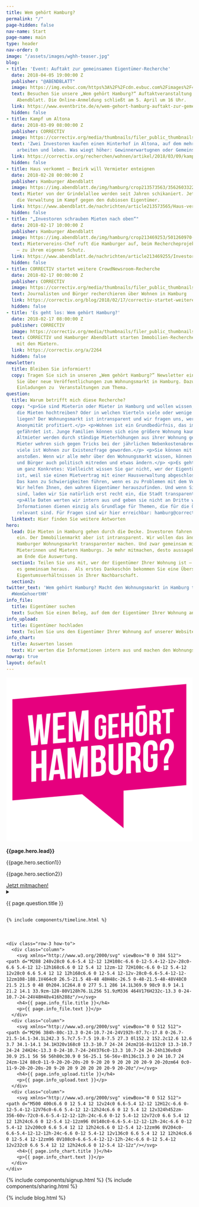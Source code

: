 ```yaml
---
title: Wem gehört Hamburg?
permalink: "/"
page-hidden: false
nav-name: Start
page-name: main
type: header
nav-order: 0
image: "/assets/images/wghh-teaser.jpg"
blog:
- title: 'Event: Auftakt zur gemeinsamen Eigentümer-Recherche'
  date: 2018-04-05 19:00:00 Z
  publisher: "@ABENDBLATT"
  image: https://img.evbuc.com/https%3A%2F%2Fcdn.evbuc.com%2Fimages%2F42304637%2F165001840999%2F1%2Foriginal.jpg?w=800&rect=0%2C0%2C1200%2C600&s=d3ca78e6e659d426de46754c185de9ea
  text: Besuchen Sie unsere „Wem gehört Hamburg?“ Auftaktveranstaltung beim Hamburger
    Abendblatt. Die Online-Anmeldung schließt am 5. April um 16 Uhr.
  link: https://www.eventbrite.de/e/wem-gehort-hamburg-auftakt-zur-gemeinsamen-eigentumer-recherche-tickets-44250350991
  hidden: false
- title: Kampf um Altona
  date: 2018-03-09 08:00:00 Z
  publisher: CORRECTIV
  image: https://correctiv.org/media/thumbnails/filer_public_thumbnails/f0/b4/f0b455b6-47d2-4715-81a5-0ce96690f3a8/bernie-fenster-kind.jpg__1280x700_q85_crop_subject_location-1327%2C790_subsampling-2.jpg
  text: 'Zwei Investoren kaufen einen Hinterhof in Altona, auf dem mehr als 100 Menschen
    arbeiten und leben. Was wiegt höher: Gewinnerwartugnen oder Gemeinschaft?'
  link: https://correctiv.org/recherchen/wohnen/artikel/2018/03/09/kampf-um-altona/
  hidden: false
- title: Haus verkommt – Bezirk will Vermieter enteignen
  date: 2018-02-28 00:00:00 Z
  publisher: Hamburger Abendblatt
  image: https://img.abendblatt.de/img/hamburg/crop213573563/3562603322-w820-cv16_9-q85/grindelallee-55003a52-e187-410a-a319-4fd0eefa80e9.jpg
  text: Mieter von der Grindelallee werden seit Jahren schikaniert. Jetzt handelt
    die Verwaltung im Kampf gegen den dubiosen Eigentümer.
  link: https://www.abendblatt.de/nachrichten/article213573565/Haus-verkommt-Bezirk-will-Vermieter-enteignen.html
  hidden: false
- title: "„Investoren schrauben Mieten nach oben“"
  date: 2018-02-17 10:00:00 Z
  publisher: Hamburger Abendblatt
  image: https://img.abendblatt.de/img/hamburg/crop213469253/501260970-w820-cv16_9-q85/Chychla-6.jpg
  text: Mietervereins-Chef ruft die Hamburger auf, beim Rechercheprojekt mitzuwirken
    – zu ihrem eigenen Schutz.
  link: https://www.abendblatt.de/nachrichten/article213469255/Investoren-schrauben-die-Mieten-in-Hamburg-nach-oben.html
  hidden: false
- title: CORRECTIV startet weitere CrowdNewsroom-Recherche
  date: 2018-02-17 00:00:00 Z
  publisher: CORRECTIV
  image: https://correctiv.org/media/thumbnails/filer_public_thumbnails/b0/00/b000223c-5d14-4c44-a479-adef3e0aefb9/crowdnewsroom01.jpg__1280x700_q85_crop_subject_location-2067%2C1378_subsampling-2.jpg
  text: Journalisten und Bürger recherchieren über Wohnen in Hamburg
  link: https://correctiv.org/blog/2018/02/17/correctiv-startet-weitere-crowdnewsroom-recherche-wem-gehort-hamburg/
  hidden: false
- title: 'Es geht los: Wem gehört Hamburg?'
  date: 2018-02-17 08:00:00 Z
  publisher: CORRECTIV
  image: https://correctiv.org/media/thumbnails/filer_public_thumbnails/1d/93/1d936166-6690-42c1-9973-4445385b2a11/hamburg_23correctiv_ivo-mayr_benjamin-schubert.jpg__1280x700_q85_crop_subsampling-2.jpg
  text: CORRECTIV und Hamburger Abendblatt starten Immobilien-Recherche – gemeinsam
    mit den Mietern.
  link: https://correctiv.org/a/2264
  hidden: false
newsletter:
  title: Bleiben Sie informiert!
  copy: Tragen Sie sich in unseren „Wem gehört Hamburg?” Newsletter ein. Wir informieren
    Sie über neue Veröffentlichungen zum Wohnungsmarkt in Hamburg. Dazu erhalten Sie
    Einladungen zu  Veranstaltungen zum Thema.
question:
  title: Warum betrifft mich diese Recherche?
  copy: "<p>Sie sind Mieterin oder Mieter in Hamburg und wollen wissen, welche Eigentümer
    die Mieten hochtreiben? Oder in welchen Vierteln viele oder wenige kommunale Wohnungen
    liegen? Der Wohnungsmarkt ist intransparent und wir fragen uns, wer von dieser
    Anonymität profitiert.</p> <p>Wohnen ist ein Grundbedürfnis, das immer häufiger
    gefährdet ist. Junge Familien können sich eine größere Wohnung kaum mehr leisten.
    Altmieter werden durch ständige Mieterhöhungen aus ihrer Wohnung gedrängt. Andere
    Mieter wehren sich gegen Tricks bei der jährlichen Nebenkostenabrechnung. Für
    viele ist Wohnen zur Existenzfrage geworden.</p> <p>Sie können mit uns eine Debatte
    anstoßen. Wenn wir alle mehr über den Wohnungsmarkt wissen, können Bürgerinnen
    und Bürger auch politisch mitreden und etwas ändern.</p> <p>Es geht aber auch
    um ganz Konkretes: Vielleicht wissen Sie gar nicht, wer der Eigentümer ihrer Wohnung
    ist, weil sie einen Mietvertrag mit einer Hausverwaltung abgeschlossen haben.
    Das kann zu Schwierigkeiten führen, wenn es zu Problemen mit dem Vermieter kommt.
    Wir helfen Ihnen, den wahren Eigentümer herauszufinden. Und wenn Sie Eigentümer
    sind, laden wir Sie natürlich erst recht ein, die Stadt transparenter zu machen.</p>
    <p>Alle Daten werten wir intern aus und geben sie nicht an Dritte weiter. Ihre
    Informationen dienen einzig als Grundlage für Themen, die für die Öffentlichkeit
    relevant sind. Für Fragen sind wir hier erreichbar: hamburg@correctiv.org</p>"
  linktext: Hier finden Sie weitere Antworten
hero:
  lead: Die Mieten in Hamburg gehen durch die Decke. Investoren fahren hohe Renditen
    ein. Der Immobilienmarkt aber ist intransparent. Wir wollen das ändern und den
    Hamburger Wohnungsmarkt transparenter machen. Und zwar gemeinsam mit Ihnen, den
    Mieterinnen und Mietern Hamburgs. Je mehr mitmachen, desto aussagekräftiger ist
    am Ende die Auswertung.
  section1: Teilen Sie uns mit, wer der Eigentümer Ihrer Wohnung ist – oder wir finden
    es gemeinsam heraus.  Als erstes Dankeschön bekommen Sie eine Übersicht mit den
    Eigentumsverhältnissen in Ihrer Nachbarschaft.
  section2:
twitter_text: 'Wem gehört Hamburg? Macht den Wohnungsmarkt in Hamburg transparenter.
  #WemGehoertHH'
info_file:
  title: Eigentümer suchen
  text: Suchen Sie einen Beleg, auf dem der Eigentümer Ihrer Wohnung angegeben ist.
info_upload:
  title: Eigentümer hochladen
  text: Teilen Sie uns den Eigentümer Ihrer Wohnung auf unserer Website mit.
info_chart:
  title: Auswerten lassen
  text: Wir werten die Informationen intern aus und machen den Wohnungsmarkt transparenter.
nowrap: true
layout: default
---
```


  <div class="hero">
    <div class="background" style="background-image: url('assets/images/Bild1.jpg')">
      <div class="content">
        <img class="wghh-logo hero-top" src="assets/images/wghh-logo.png" alt="Wem gehört Hamburg Logo">
        <div class="main">
          <p><strong>{{page.hero.lead}}</strong></p>
          <p>{{page.hero.section1}}</p>
          <p>{{page.hero.section2}}</p>
          <a class="btn" href="https://forms.crowdnewsroom.org/wem-gehoert-hamburg/eigentuemer">Jetzt mitmachen!</a>
          <div class="faq">
            <details class="toggle">
                <summary class="toggle-title" id="{{ faq.anchor }}">
                    <p><i></i><span class="title-name">{{ page.question.title }}</span></p>
                </summary>
                <div class="toggle-inner">
                    {{ page.question.copy }}
                    <p class="info"><a href="faq">{{ page.question.linktext }}</a></p>
                </div>
            </details>
          </div>
        </div>
      </div>
    </div>

    {% include components/timeline.html %}



    <div class="row-3 how-to">
      <div class="column">
        <svg xmlns="http://www.w3.org/2000/svg" viewBox="0 0 384 512"><path d="M288 248v28c0 6.6-5.4 12-12 12H108c-6.6 0-12-5.4-12-12v-28c0-6.6 5.4-12 12-12h168c6.6 0 12 5.4 12 12zm-12 72H108c-6.6 0-12 5.4-12 12v28c0 6.6 5.4 12 12 12h168c6.6 0 12-5.4 12-12v-28c0-6.6-5.4-12-12-12zm108-188.1V464c0 26.5-21.5 48-48 48H48c-26.5 0-48-21.5-48-48V48C0 21.5 21.5 0 48 0h204.1C264.8 0 277 5.1 286 14.1L369.9 98c9 8.9 14.1 21.2 14.1 33.9zm-128-80V128h76.1L256 51.9zM336 464V176H232c-13.3 0-24-10.7-24-24V48H48v416h288z"/></svg>
        <h4>{{ page.info_file.title }}</h4>
        <p>{{ page.info_file.text }}</p>
      </div>
      <div class="column">
        <svg xmlns="http://www.w3.org/2000/svg" viewBox="0 0 512 512"><path d="M296 384h-80c-13.3 0-24-10.7-24-24V192h-87.7c-17.8 0-26.7-21.5-14.1-34.1L242.3 5.7c7.5-7.5 19.8-7.5 27.3 0l152.2 152.2c12.6 12.6 3.7 34.1-14.1 34.1H320v168c0 13.3-10.7 24-24 24zm216-8v112c0 13.3-10.7 24-24 24H24c-13.3 0-24-10.7-24-24V376c0-13.3 10.7-24 24-24h136v8c0 30.9 25.1 56 56 56h80c30.9 0 56-25.1 56-56v-8h136c13.3 0 24 10.7 24 24zm-124 88c0-11-9-20-20-20s-20 9-20 20 9 20 20 20 20-9 20-20zm64 0c0-11-9-20-20-20s-20 9-20 20 9 20 20 20 20-9 20-20z"/></svg>
        <h4>{{ page.info_upload.title }}</h4>
        <p>{{ page.info_upload.text }}</p>
      </div>
      <div class="column">
        <svg xmlns="http://www.w3.org/2000/svg" viewBox="0 0 512 512"><path d="M500 400c6.6 0 12 5.4 12 12v24c0 6.6-5.4 12-12 12H12c-6.6 0-12-5.4-12-12V76c0-6.6 5.4-12 12-12h24c6.6 0 12 5.4 12 12v324h452zm-356-60v-72c0-6.6-5.4-12-12-12h-24c-6.6 0-12 5.4-12 12v72c0 6.6 5.4 12 12 12h24c6.6 0 12-5.4 12-12zm96 0V140c0-6.6-5.4-12-12-12h-24c-6.6 0-12 5.4-12 12v200c0 6.6 5.4 12 12 12h24c6.6 0 12-5.4 12-12zm96 0V204c0-6.6-5.4-12-12-12h-24c-6.6 0-12 5.4-12 12v136c0 6.6 5.4 12 12 12h24c6.6 0 12-5.4 12-12zm96 0V108c0-6.6-5.4-12-12-12h-24c-6.6 0-12 5.4-12 12v232c0 6.6 5.4 12 12 12h24c6.6 0 12-5.4 12-12z"/></svg>
        <h4>{{ page.info_chart.title }}</h4>
        <p>{{ page.info_chart.text }}</p>
      </div>
    </div>

  </div>
  {% include components/signup.html %}
  {% include components/sharing.html %}

{% include blog.html %}
<script>
  var links = document.querySelectorAll('a[href*="#"]');
  [].forEach.call(links, function(a) {
    a.onclick = function(e){
      e.preventDefault();
      var selector = a.getAttribute('href');
      selector = selector.replace("/", "");
      var target = document.querySelector(selector);
      target.scrollIntoView({behavior: 'smooth'});
      target.focus();
      history.replaceState(null, null, selector);
    }
  });
</script>
